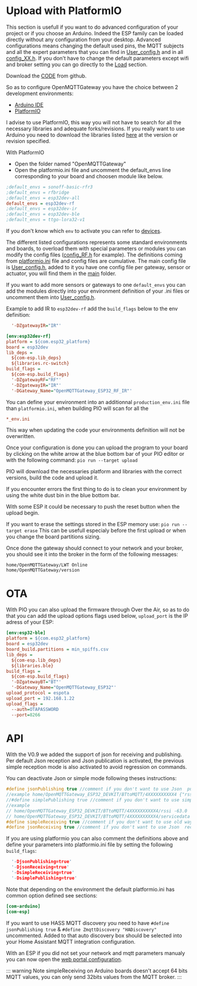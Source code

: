 # Upload with PlatformIO
This section is usefull if you want to do advanced configuration of your project or if you choose an Arduino. Indeed the ESP family can be loaded directly without any configuration from your desktop. 
Advanced configurations means changing the default used pins, the MQTT subjects and all the expert parameters that you can find in [User_config.h](https://github.com/1technophile/OpenMQTTGateway/blob/development/main/User_config.h) and in all [config_XX.h](https://github.com/1technophile/OpenMQTTGateway/tree/development/main).
If you don't have to change the default parameters except wifi and broker setting you can go directly to the [Load](load) section.

Download the [CODE](https://github.com/1technophile/OpenMQTTGateway/releases) from github.

So as to configure OpenMQTTGateway you have the choice between 2 development environments:
* [Arduino IDE](https://www.arduino.cc/en/Main/Software)
* [PlatformIO](https://platformio.org/)

I advise to use PlatformIO, this way you will not have to search for all the necessary libraries and adequate forks/revisions. If you really want to use Arduino you need to download the libraries listed [here](https://github.com/1technophile/OpenMQTTGateway/blob/d2dd6138558909b71cc44f69665340247bd5f356/platformio.ini#L55) at the version or revision specified.

With PlatformIO 
* Open the folder named "OpenMQTTGateway"
* Open the platformio.ini file and uncomment the default_envs line corresponding to your board and choosen module like below.

``` ini
;default_envs = sonoff-basic-rfr3
;default_envs = rfbridge
;default_envs = esp32dev-all
default_envs = esp32dev-rf
;default_envs = esp32dev-ir
;default_envs = esp32dev-ble
;default_envs = ttgo-lora32-v1
```

If you don't know which `env` to activate you can refer to [devices](../prerequisites/devices).

The different listed configurations represents some standard environments and boards, to overload them with special parameters or modules you can modify the config files ([config_RF.h](https://github.com/1technophile/OpenMQTTGateway/blob/development/main/config_RF.h) for example). The definitions coming from [platformio.ini](https://github.com/1technophile/OpenMQTTGateway/blob/development/platformio.ini) file and config files are cumulative.
The main config file is [User_config.h](https://github.com/1technophile/OpenMQTTGateway/blob/development/main/User_config.h), added to it you have one config file per gateway, sensor or actuator, you will find them in the [main](https://github.com/1technophile/OpenMQTTGateway/tree/development/main) folder.

If you want to add more sensors or gateways to one `default_envs` you can add the modules directly into your environment definition of your .ini files or uncomment them into [User_config.h](https://github.com/1technophile/OpenMQTTGateway/blob/d2dd6138558909b71cc44f69665340247bd5f356/main/User_config.h#L84).

Example to add IR to `esp32dev-rf` add the `build_flags` below to the env definition:
``` ini
  '-DZgatewayIR="IR"'
```

``` ini
[env:esp32dev-rf]
platform = ${com.esp32_platform}
board = esp32dev
lib_deps =
  ${com-esp.lib_deps}
  ${libraries.rc-switch}
build_flags = 
  ${com-esp.build_flags}
  '-DZgatewayRF="RF"'
  '-DZgatewayIR="IR"'
  '-DGateway_Name="OpenMQTTGateway_ESP32_RF_IR"'
```

You can define your environment into an additionnal `production_env.ini` file than `platformio.ini`, when building PIO will scan for all the 
``` ini
*_env.ini
```
This way when updating the code your environments definition will not be overwritten.

Once your configuration is done you can upload the program to your board by clicking on the white arrow at the blue bottom bar of your PIO editor or with the following command:
`pio run --target upload`

PIO will download the necessaries platform and libraries with the correct versions, build the code and upload it.

If you encounter errors the first thing to do is to clean your environment by using the white dust bin in the blue bottom bar.

With some ESP it could be necessary to push the reset button when the upload begin.

If you want to erase the settings stored in the ESP memory use:
`pio run --target erase`
This can be usefull especialy before the first upload or when you change the board partitions sizing.

Once done the gateway should connect to your network and your broker, you should see it into the broker in the form of the following messages:
```
home/OpenMQTTGateway/LWT Online 
home/OpenMQTTGateway/version
```

# OTA
With PIO you can also upload the firmware through Over the Air, so as to do that you can add the upload options flags used below, `upload_port` is the IP adress of your ESP:

``` ini
[env:esp32-ble]
platform = ${com.esp32_platform}
board = esp32dev
board_build.partitions = min_spiffs.csv
lib_deps =
  ${com-esp.lib_deps}
  ${libraries.ble}
build_flags =
  ${com-esp.build_flags}
  '-DZgatewayBT="BT"'
  '-DGateway_Name="OpenMQTTGateway_ESP32"'
upload_protocol = espota
upload_port = 192.168.1.22
upload_flags =
  --auth=OTAPASSWORD
  --port=8266
```

# API
With the V0.9 we added the support of json for receiving and publishing.
Per default Json reception and Json publication is activated, the previous simple reception mode is also activated to avoid regression on commands.

You can deactivate Json or simple mode following theses instructions:
```cpp
#define jsonPublishing true //comment if you don't want to use Json  publishing  (one topic for all the parameters)
//example home/OpenMQTTGateway_ESP32_DEVKIT/BTtoMQTT/4XXXXXXXXXX4 {"rssi":-63,"servicedata":"fe0000000000000000000000000000000000000000"}
//#define simplePublishing true //comment if you don't want to use simple publishing (one topic for one parameter)
//example 
// home/OpenMQTTGateway_ESP32_DEVKIT/BTtoMQTT/4XXXXXXXXXX4/rssi -63.0
// home/OpenMQTTGateway_ESP32_DEVKIT/BTtoMQTT/4XXXXXXXXXX4/servicedata fe0000000000000000000000000000000000000000
#define simpleReceiving true //comment if you don't want to use old way reception analysis
#define jsonReceiving true //comment if you don't want to use Json  reception analysis
```

If you are using platformio you can also comment the definitions above and define your parameters into platformio.ini file by setting the following `build_flags`:
```cpp
  '-DjsonPublishing=true'
  '-DjsonReceiving=true'
  '-DsimpleReceiving=true'
  '-DsimplePublishing=true'
```

Note that depending on the environment the default platformio.ini has common option defined see sections:
``` ini
[com-arduino]
[com-esp]
```

If you want to use HASS MQTT discovery you need to have 
`#define jsonPublishing true`
&
`#define ZmqttDiscovery "HADiscovery"`
uncommented.
Added to that auto discovery box should be selected into your Home Assistant MQTT integration configuration.

With an ESP if you did not set your network and mqtt parameters manualy you can now open the [web portal configuration](portal.md).

::: warning Note
simpleReceiving on Arduino boards doesn't accept 64 bits MQTT values, you can only send 32bits values from the MQTT broker.
:::
